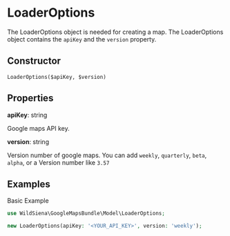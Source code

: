 LoaderOptions
==========

The LoaderOptions object is needed for creating a map. The LoaderOptions object contains the ``apiKey``
and the ``version`` property.

Constructor
-----------

```LoaderOptions($apiKey, $version)```

Properties
----------

**apiKey**: string

Google maps API key.

**version**: string

Version number of google maps.
You can add ``weekly``, ``quarterly``, ``beta``, ``alpha``, or a Version number like ``3.57``


Examples
--------
Basic Example
```php
use WildSiena\GoogleMapsBundle\Model\LoaderOptions;

new LoaderOptions(apiKey: '<YOUR_API_KEY>', version: 'weekly');
```